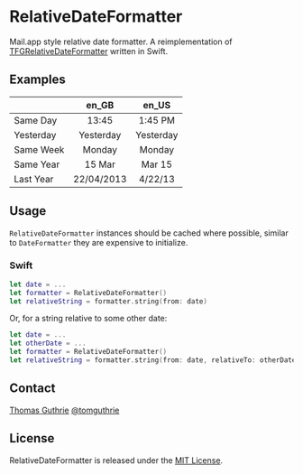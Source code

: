 # RelativeDateFormatter

Mail.app style relative date formatter. A reimplementation of
[TFGRelativeDateFormatter](https://github.com/tomguthrie/TFGRelativeDateFormatter)
written in Swift.

## Examples

|           | en_GB      | en_US     |
|-----------|:----------:|:---------:|
| Same Day  | 13:45      | 1:45 PM   |
| Yesterday | Yesterday  | Yesterday |
| Same Week | Monday     | Monday    |
| Same Year | 15 Mar     | Mar 15    |
| Last Year | 22/04/2013 | 4/22/13   |

## Usage

`RelativeDateFormatter` instances should be cached where possible, similar to
`DateFormatter` they are expensive to initialize.

### Swift

```swift
let date = ...
let formatter = RelativeDateFormatter()
let relativeString = formatter.string(from: date)
```

Or, for a string relative to some other date:

```swift
let date = ...
let otherDate = ...
let formatter = RelativeDateFormatter()
let relativeString = formatter.string(from: date, relativeTo: otherDate)
```

## Contact

[Thomas Guthrie](https://github.com/tomguthrie)
[@tomguthrie](https://twitter.com/tomguthrie)

## License

RelativeDateFormatter is released under the [MIT License](LICENSE).
